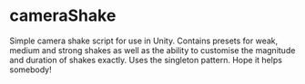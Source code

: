 # cameraShake
Simple camera shake script for use in Unity. Contains presets for weak, medium and strong shakes as well as the ability to customise the magnitude and duration of shakes exactly. Uses the singleton pattern. Hope it helps somebody!
